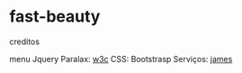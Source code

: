 # fast-beauty


creditos 

menu Jquery
Paralax: [w3c](https://www.w3schools.com/howto/howto_css_parallax.asp)
CSS: Bootstrasp
Serviços: [james](https://codepen.io/codebubb/)